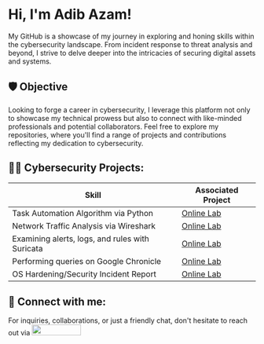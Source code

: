 <h1>Hi, I'm Adib Azam! </h1>
My GitHub is a showcase of my journey in exploring and honing skills within the cybersecurity landscape. 
From incident response to threat analysis and beyond, I strive to delve deeper into the intricacies of securing digital assets and systems.

## 🛡️ Objective
Looking to forge a career in cybersecurity, I leverage this platform not only to showcase my technical prowess but also to connect with like-minded professionals and potential collaborators.
Feel free to explore my repositories, where you'll find a range of projects and contributions reflecting my dedication to cybersecurity. 

## 👨‍💻 Cybersecurity Projects:

| Skill                                         | Associated Project         |
|-----------------------------------------------|----------------------------|
| Task Automation Algorithm via Python| <a href="https://github.com/adibazam/Task-Automation-Algorithm-via-Python/blob/main/Python%20Task%20Automation%20Lab.ipynb">Online Lab</a>|
| Network Traffic Analysis via Wireshark      | <a href="https://github.com/adibazam/Network-Traffic-Analysis-via-Wireshark">Online Lab</a>|
| Examining alerts, logs, and rules with Suricata                  | <a href="https://github.com/adibazam/Examine-alerts-logs-and-rules-with-Suricata">Online Lab|
| Performing queries on Google Chronicle | <a href="https://github.com/adibazam/Performing-queries-on-Chronicle">Online Lab|
| OS Hardening/Security Incident Report                           | <a href="https://github.com/adibazam/OS-Hardening-Lab/tree/main">Online Lab</a>|

## 🤳 Connect with me:
For inquiries, collaborations, or just a friendly chat, don't hesitate to reach out via
<a href="https://www.linkedin.com/in/adib-azam-729817184/"><img src="https://img.shields.io/badge/-LinkedIn-0072b1?&style=for-the-badge&logo=linkedin&logoColor=white" width="100" height="22" /></a>
